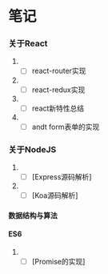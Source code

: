 # 笔记

### 关于React

1. - [ ] react-router实现
2. - [ ] react-redux实现
3. - [ ] react新特性总结
4. - [ ] andt form表单的实现

### 关于NodeJS

1. - [ ] [Express源码解析]
2. - [ ] [Koa源码解析]

#### 数据结构与算法


#### ES6

1. - [ ] [Promise的实现]
